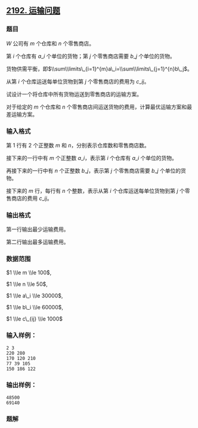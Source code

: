 ## [2192\. 运输问题](https://www.acwing.com/problem/content/2194/)

### 题目

$W$ 公司有 $m$ 个仓库和 $n$ 个零售商店。

第 $i$ 个仓库有 $a\_i$ 个单位的货物；第 $j$ 个零售商店需要 $b\_j$ 个单位的货物。

货物供需平衡，即$\\sum\\limits\_{i=1}^{m}a\_i=\\sum\\limits\_{j=1}^{n}b\_j$。

从第 $i$ 个仓库运送每单位货物到第 $j$ 个零售商店的费用为 $c\_{ij}$。

试设计一个将仓库中所有货物运送到零售商店的运输方案。

对于给定的 $m$ 个仓库和 $n$ 个零售商店间运送货物的费用，计算最优运输方案和最差运输方案。

### 输入格式

第 $1$ 行有 $2$ 个正整数 $m$ 和 $n$，分别表示仓库数和零售商店数。

接下来的一行中有 $m$ 个正整数 $a\_i$，表示第 $i$ 个仓库有 $a\_i$ 个单位的货物。

再接下来的一行中有 $n$ 个正整数 $b\_j$，表示第 $j$ 个零售商店需要 $b\_j$ 个单位的货物。

接下来的 $m$ 行，每行有 $n$ 个整数，表示从第 $i$ 个仓库运送每单位货物到第 $j$ 个零售商店的费用 $c\_{ij}$。

### 输出格式

第一行输出最少运输费用。

第二行输出最多运输费用。

### 数据范围

$1 \\le m \\le 100$,

$1 \\le n \\le 50$,

$1 \\le a\_i \\le 30000$,

$1 \\le b\_i \\le 60000$,

$1 \\le c\_{ij} \\le 1000$

### 输入样例：

```
2 3
220 280
170 120 210
77 39 105
150 186 122
```

### 输出样例：

```
48500
69140
```

### 题解

